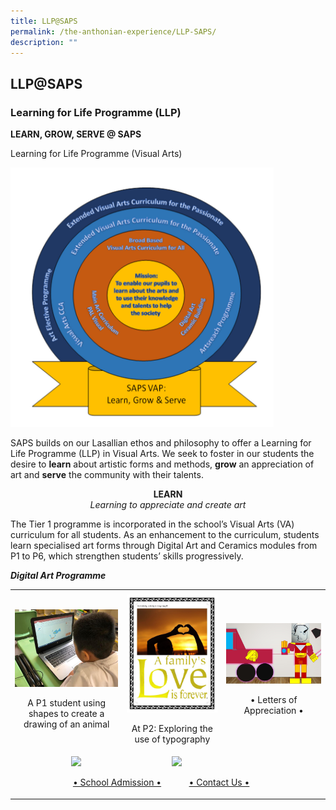 ```yaml
---
title: LLP@SAPS
permalink: /the-anthonian-experience/LLP-SAPS/
description: ""
---
```

## LLP@SAPS

### Learning for Life Programme (LLP)


**LEARN, GROW, SERVE @ SAPS**  

Learning for Life Programme (Visual Arts)

![](/images/LLP.png)

SAPS builds on our Lasallian ethos and philosophy to offer a Learning for Life Programme (LLP) in Visual Arts. We seek to foster in our students the desire to **learn** about artistic forms and methods, **grow** an appreciation of art and **serve** the community with their talents.

**<center>LEARN</center>**_<center>Learning to appreciate and create art</center>_

The Tier 1 programme is incorporated in the school’s Visual Arts (VA) curriculum for all students. As an enhancement to the curriculum, students learn specialised art forms through Digital Art and Ceramics modules from P1 to P6, which strengthen students’ skills progressively.

**_Digital Art Programme_**

<table>
	<tr>
		<td width="20%">    </td>
		<td width="20%">		</td>
		<td width="20">		</td>
		<td width="20%">		</td>
		<td width="20">		</td>
		<td width="20%">		</td>
	</tr>
	<tr>
		<td colspan="2">
				<img src="/images/image11.jpeg"/>
				<br>
				<p align="center">A P1 student using shapes to create a drawing of an animal</p>
			</a>
		</td>
		<td colspan="2">
				<img src="/images/llp13.jpeg">
				<br>
				<p align="center">At P2: Exploring the use of typography</p>
			</a>
		</td>
		<td colspan="2">
				<img src="/images/image12.jpeg"/>
				<br>
				<p align="center">• Letters of Appreciation •</p>
			</a>
		</td>
	</tr>
	<tr>
		<td></td>
		<td colspan="2">
			<a href="/connect-with-us/school-admission">
				<img src="/images/Admission.jpg"/>
				<br>
				<p align="center">• School Admission •</p>
			</a>
		</td>
		<td colspan="2">
			<a href="/contact-us/">
				<img src="/images/contact.jpg">
				<br>
				<p align="center">• Contact Us •</p>
			</a>
		</td>
	</tr>
</table>